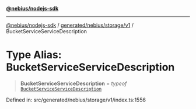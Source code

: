 [**@nebius/nodejs-sdk**](../../../../../README.md)

---

[@nebius/nodejs-sdk](../../../../../README.md) / [generated/nebius/storage/v1](../README.md) / BucketServiceServiceDescription

# Type Alias: BucketServiceServiceDescription

> **BucketServiceServiceDescription** = _typeof_ [`BucketServiceServiceDescription`](../variables/BucketServiceServiceDescription.md)

Defined in: src/generated/nebius/storage/v1/index.ts:1556
